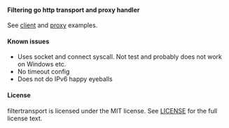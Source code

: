 #### Filtering go http transport and proxy handler

See [client](filterclient/main.go) and [proxy](filterproxy/main.go) examples.

#### Known issues

- Uses socket and connect syscall. Not test and probably does not work on Windows etc.
- No timeout config
- Does not do IPv6 happy eyeballs

#### License

filtertransport is licensed under the MIT license. See [LICENSE](LICENSE) for the full license text.
